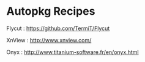 Autopkg Recipes
==========

Flycut : https://github.com/TermiT/Flycut

XnView : http://www.xnview.com/

Onyx : http://www.titanium-software.fr/en/onyx.html
